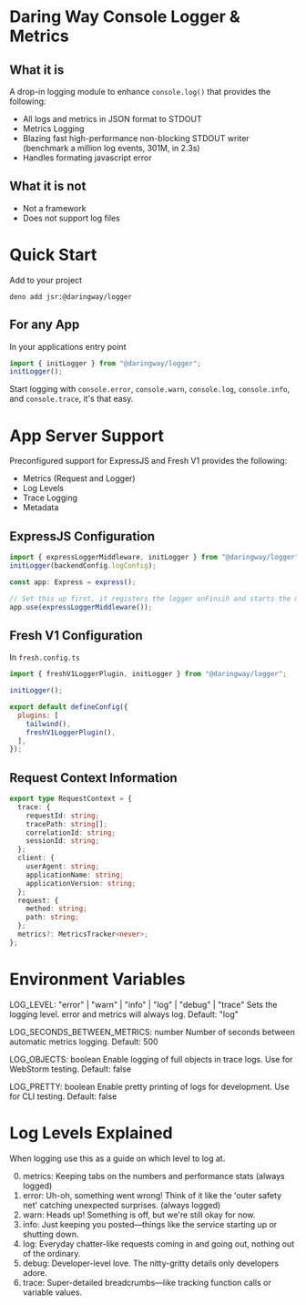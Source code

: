 # Daring Way Console Logger & Metrics

## What it is

A drop-in logging module to enhance `console.log()` that provides the following:

- All logs and metrics in JSON format to STDOUT
- Metrics Logging
- Blazing fast high-performance non-blocking STDOUT writer (benchmark a million
  log events, 301M, in 2.3s)
- Handles formating javascript error

## What it is not

- Not a framework
- Does not support log files

# Quick Start

Add to your project

```
deno add jsr:@daringway/logger
```

## For any App

In your applications entry point

```javascript
import { initLogger } from "@daringway/logger";
initLogger();
```

Start logging with `console.error`, `console.warn`, `console.log`,
`console.info`, and `console.trace`, it's that easy.

# App Server Support

Preconfigured support for ExpressJS and Fresh V1 provides the following:

- Metrics (Request and Logger)
- Log Levels
- Trace Logging
- Metadata

## ExpressJS Configuration

```javascript
import { expressLoggerMiddleware, initLogger } from "@daringway/logger";
initLogger(backendConfig.logConfig);

const app: Express = express();

// Set this up first, it registers the logger onFinsih and starts the metrics timer
app.use(expressLoggerMiddleware());
```

## Fresh V1 Configuration

In `fresh.config.ts`

```javascript
import { freshV1LoggerPlugin, initLogger } from "@daringway/logger";

initLogger();

export default defineConfig({
  plugins: [
    tailwind(),
    freshV1LoggerPlugin(),
  ],
});
```

## Request Context Information

```typescript
export type RequestContext = {
  trace: {
    requestId: string;
    tracePath: string[];
    correlationId: string;
    sessionId: string;
  };
  client: {
    userAgent: string;
    applicationName: string;
    applicationVersion: string;
  };
  request: {
    method: string;
    path: string;
  };
  metrics?: MetricsTracker<never>;
};
```

# Environment Variables

LOG_LEVEL: "error" | "warn" | "info" | "log" | "debug" | "trace" Sets the
logging level. error and metrics will always log. Default: "log"

LOG_SECONDS_BETWEEN_METRICS: number Number of seconds between automatic metrics
logging. Default: 500

LOG_OBJECTS: boolean Enable logging of full objects in trace logs. Use for
WebStorm testing. Default: false

LOG_PRETTY: boolean Enable pretty printing of logs for development. Use for CLI
testing. Default: false

# Log Levels Explained

When logging use this as a guide on which level to log at.

0. metrics: Keeping tabs on the numbers and performance stats (always logged)
1. error: Uh-oh, something went wrong! Think of it like the 'outer safety net'
   catching unexpected surprises. (always logged)
2. warn: Heads up! Something is off, but we're still okay for now.
3. info: Just keeping you posted—things like the service starting up or shutting
   down.
4. log: Everyday chatter-like requests coming in and going out, nothing out of
   the ordinary.
5. debug: Developer-level love. The nitty-gritty details only developers adore.
6. trace: Super-detailed breadcrumbs—like tracking function calls or variable
   values.
